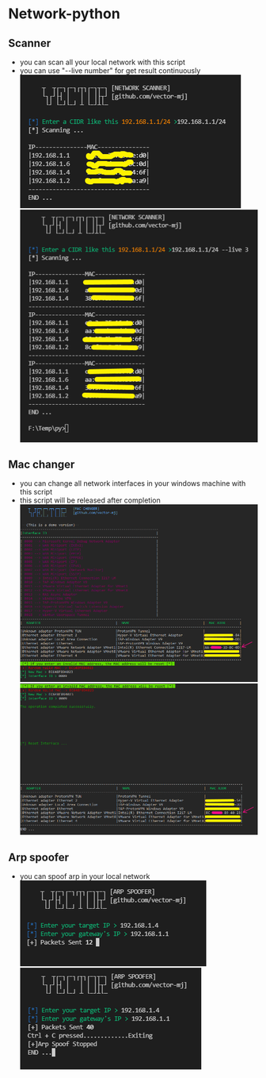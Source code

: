 # Network-python

## Scanner
  - you can scan all your local network with this script
  - you can use "--live number" for get result continuously
![alt text](https://github.com/vector-mj/Network-python/blob/master/photos/scanner.PNG?raw=true)
![alt text](https://github.com/vector-mj/Network-python/blob/master/photos/scanner2.PNG?raw=true)
## Mac changer
  - you can change all network interfaces in your windows machine with this script
  - this script will be released after completion
![alt text](https://github.com/vector-mj/Network-python/blob/master/photos/mac1.PNG?raw=true)
![alt text](https://github.com/vector-mj/Network-python/blob/master/photos/mac2.PNG?raw=true)
## Arp spoofer
  - you can spoof arp in your local network
![alt text](https://github.com/vector-mj/Network-python/blob/master/photos/arp.PNG?raw=true)
![alt text](https://github.com/vector-mj/Network-python/blob/master/photos/arp2.png?raw=true)
